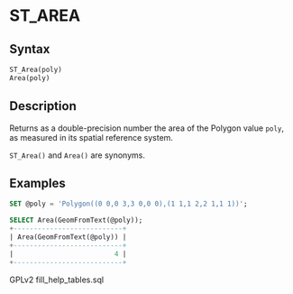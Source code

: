 # ST\_AREA

## Syntax

```sql
ST_Area(poly)
Area(poly)
```

## Description

Returns as a double-precision number the area of the Polygon value `poly`, as measured in its spatial reference system.

`ST_Area()` and `Area()` are synonyms.

## Examples

```sql
SET @poly = 'Polygon((0 0,0 3,3 0,0 0),(1 1,1 2,2 1,1 1))';

SELECT Area(GeomFromText(@poly));
+---------------------------+
| Area(GeomFromText(@poly)) |
+---------------------------+
|                         4 |
+---------------------------+
```

GPLv2 fill\_help\_tables.sql
